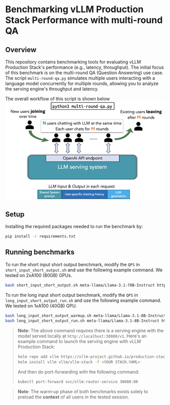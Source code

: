 # Benchmarking vLLM Production Stack Performance with multi-round QA

## Overview

This repository contains benchmarking tools for evaluating vLLM Production Stack's performance (e.g., latency, throughput). The initial focus of this benchmark is on the multi-round QA (Question Answering) use case. The script `multi-round-qa.py` simulates multiple users interacting with a language model concurrently for multiple rounds, allowing you to analyze the serving engine's throughput and latency.

The overall workflow of this script is shown below ![Illustration](multi-round.png)

## Setup

Installing the required packages needed to run the benchmark by:

```bash
pip install -r requirements.txt
```

## Running benchmarks

To run the short input short output benchmark, modify the `QPS` in `short_input_short_output.sh` and use the following example command. We tested on 2xA100 (80GB) GPUs.

```bash
bash short_input_short_output.sh meta-llama/Llama-3.1-70B-Instruct http://localhost:30080/v1/ stack
```

To run the long input short output benchmark, modify the `QPS` in `long_input_short_output_run.sh` and use the following example command. We tested on 1xA100 (40GB) GPU.

```bash
bash long_input_short_output_warmup.sh meta-llama/Llama-3.1-8B-Instruct http://localhost:30080/v1/
bash long_input_short_output_run.sh meta-llama/Llama-3.1-8B-Instruct http://localhost:30080/v1/ stack
```

> **Note**: The above command requires there is a serving engine with the model served locally at ``http://localhost:30080/v1``. Here's an example command to launch the serving engine with vLLM Production Stack:
> 
> ```bash
> helm repo add vllm https://vllm-project.github.io/production-stack
> helm install vllm vllm/vllm-stack -f <YOUR STACK.YAML>
> ```
> 
> And then do port-forwarding with the following command:
> 
> ```bash
> kubectl port-forward svc/vllm-router-service 30080:80
> ```

> **Note**: The warm‑up phase of both benchmarks exists solely to preload the **context** of all users in the tested session.
